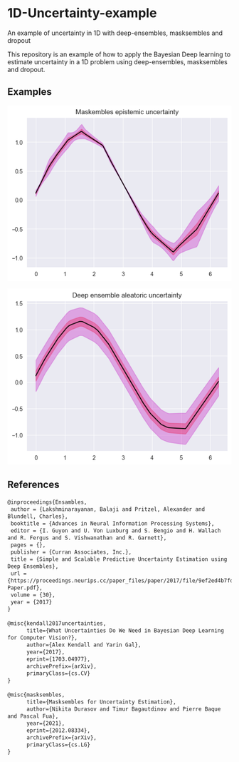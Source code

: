 # 1D-Uncertainty-example
An example of uncertainty in 1D with deep-ensembles, masksembles and dropout

This repository is an example of how to apply the Bayesian Deep learning to estimate uncertainty in a 1D problem using deep-ensembles, masksembles and dropout.

## Examples

![epistemic](https://github.com/JafedM/1D-Uncertainty-example/blob/main/Images/Mask_epistemic.png)

![aleatoric](https://github.com/JafedM/1D-Uncertainty-example/blob/main/Images/Ensemble_aleatoric.png)

## References
```
@inproceedings{Ensambles,
 author = {Lakshminarayanan, Balaji and Pritzel, Alexander and Blundell, Charles},
 booktitle = {Advances in Neural Information Processing Systems},
 editor = {I. Guyon and U. Von Luxburg and S. Bengio and H. Wallach and R. Fergus and S. Vishwanathan and R. Garnett},
 pages = {},
 publisher = {Curran Associates, Inc.},
 title = {Simple and Scalable Predictive Uncertainty Estimation using Deep Ensembles},
 url = {https://proceedings.neurips.cc/paper_files/paper/2017/file/9ef2ed4b7fd2c810847ffa5fa85bce38-Paper.pdf},
 volume = {30},
 year = {2017}
}

@misc{kendall2017uncertainties,
      title={What Uncertainties Do We Need in Bayesian Deep Learning for Computer Vision?}, 
      author={Alex Kendall and Yarin Gal},
      year={2017},
      eprint={1703.04977},
      archivePrefix={arXiv},
      primaryClass={cs.CV}
}

@misc{masksembles,
      title={Masksembles for Uncertainty Estimation}, 
      author={Nikita Durasov and Timur Bagautdinov and Pierre Baque and Pascal Fua},
      year={2021},
      eprint={2012.08334},
      archivePrefix={arXiv},
      primaryClass={cs.LG}
}